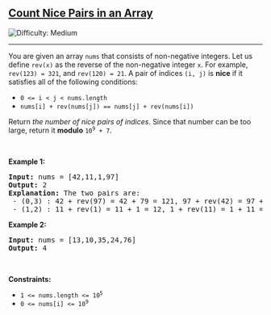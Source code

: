 <h2><a href="https://leetcode.com/problems/count-nice-pairs-in-an-array">Count Nice Pairs in an Array</a></h2> <img src='https://img.shields.io/badge/Difficulty-Medium-orange' alt='Difficulty: Medium' /><hr><p>You are given an array <code>nums</code> that consists of non-negative integers. Let us define <code>rev(x)</code> as the reverse of the non-negative integer <code>x</code>. For example, <code>rev(123) = 321</code>, and <code>rev(120) = 21</code>. A pair of indices <code>(i, j)</code> is <strong>nice</strong> if it satisfies all of the following conditions:</p>

<ul>
	<li><code>0 &lt;= i &lt; j &lt; nums.length</code></li>
	<li><code>nums[i] + rev(nums[j]) == nums[j] + rev(nums[i])</code></li>
</ul>

<p>Return <em>the number of nice pairs of indices</em>. Since that number can be too large, return it <strong>modulo</strong> <code>10<sup>9</sup> + 7</code>.</p>

<p>&nbsp;</p>
<p><strong class="example">Example 1:</strong></p>

<pre>
<strong>Input:</strong> nums = [42,11,1,97]
<strong>Output:</strong> 2
<strong>Explanation:</strong> The two pairs are:
 - (0,3) : 42 + rev(97) = 42 + 79 = 121, 97 + rev(42) = 97 + 24 = 121.
 - (1,2) : 11 + rev(1) = 11 + 1 = 12, 1 + rev(11) = 1 + 11 = 12.
</pre>

<p><strong class="example">Example 2:</strong></p>

<pre>
<strong>Input:</strong> nums = [13,10,35,24,76]
<strong>Output:</strong> 4
</pre>

<p>&nbsp;</p>
<p><strong>Constraints:</strong></p>

<ul>
	<li><code>1 &lt;= nums.length &lt;= 10<sup>5</sup></code></li>
	<li><code>0 &lt;= nums[i] &lt;= 10<sup>9</sup></code></li>
</ul>
